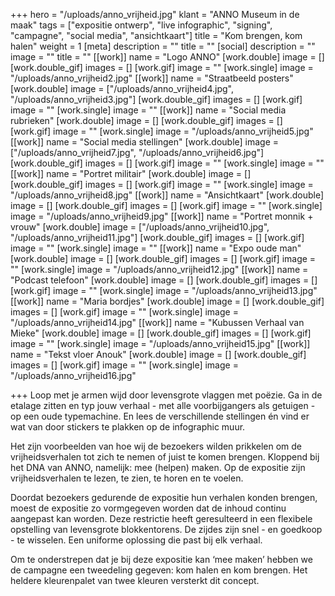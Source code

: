 +++
hero = "/uploads/anno_vrijheid.jpg"
klant = "ANNO Museum in de maak"
tags = ["expositie ontwerp", "live infographic", "signing", "campagne", "social media", "ansichtkaart"]
title = "Kom brengen, kom halen"
weight = 1
[meta]
description = ""
title = ""
[social]
description = ""
image = ""
title = ""
[[work]]
name = "Logo ANNO"
[work.double]
image = []
[work.double_gif]
images = []
[work.gif]
image = ""
[work.single]
image = "/uploads/anno_vrijheid2.jpg"
[[work]]
name = "Straatbeeld posters"
[work.double]
image = ["/uploads/anno_vrijheid4.jpg", "/uploads/anno_vrijheid3.jpg"]
[work.double_gif]
images = []
[work.gif]
image = ""
[work.single]
image = ""
[[work]]
name = "Social media rubrieken"
[work.double]
image = []
[work.double_gif]
images = []
[work.gif]
image = ""
[work.single]
image = "/uploads/anno_vrijheid5.jpg"
[[work]]
name = "Social media stellingen"
[work.double]
image = ["/uploads/anno_vrijheid7.jpg", "/uploads/anno_vrijheid6.jpg"]
[work.double_gif]
images = []
[work.gif]
image = ""
[work.single]
image = ""
[[work]]
name = "Portret militair"
[work.double]
image = []
[work.double_gif]
images = []
[work.gif]
image = ""
[work.single]
image = "/uploads/anno_vrijheid8.jpg"
[[work]]
name = "Ansichtkaart"
[work.double]
image = []
[work.double_gif]
images = []
[work.gif]
image = ""
[work.single]
image = "/uploads/anno_vrijheid9.jpg"
[[work]]
name = "Portret monnik + vrouw"
[work.double]
image = ["/uploads/anno_vrijheid10.jpg", "/uploads/anno_vrijheid11.jpg"]
[work.double_gif]
images = []
[work.gif]
image = ""
[work.single]
image = ""
[[work]]
name = "Expo oude man"
[work.double]
image = []
[work.double_gif]
images = []
[work.gif]
image = ""
[work.single]
image = "/uploads/anno_vrijheid12.jpg"
[[work]]
name = "Podcast telefoon"
[work.double]
image = []
[work.double_gif]
images = []
[work.gif]
image = ""
[work.single]
image = "/uploads/anno_vrijheid13.jpg"
[[work]]
name = "Maria bordjes"
[work.double]
image = []
[work.double_gif]
images = []
[work.gif]
image = ""
[work.single]
image = "/uploads/anno_vrijheid14.jpg"
[[work]]
name = "Kubussen Verhaal van Mieke"
[work.double]
image = []
[work.double_gif]
images = []
[work.gif]
image = ""
[work.single]
image = "/uploads/anno_vrijheid15.jpg"
[[work]]
name = "Tekst vloer Anouk"
[work.double]
image = []
[work.double_gif]
images = []
[work.gif]
image = ""
[work.single]
image = "/uploads/anno_vrijheid16.jpg"

+++
Loop met je armen wijd door levensgrote vlaggen met poëzie. Ga in de etalage zitten en typ jouw verhaal - met alle voorbijgangers als getuigen - op een oude typemachine. En lees de verschillende stellingen én vind er wat van door stickers te plakken op de infographic muur.

Het zijn voorbeelden van hoe wij de bezoekers wilden prikkelen om de vrijheidsverhalen tot zich te nemen of juist te komen brengen. Kloppend bij het DNA van ANNO, namelijk: mee (helpen) maken. Op de expositie zijn vrijheidsverhalen te lezen, te zien, te horen en te voelen.

Doordat bezoekers gedurende de expositie hun verhalen konden brengen, moest de expositie zo vormgegeven worden dat de inhoud continu aangepast kan worden. Deze restrictie heeft geresulteerd in een flexibele opstelling van levensgrote blokkentorens. De zijdes zijn snel - en goedkoop - te wisselen. Een uniforme oplossing die past bij elk verhaal. 

Om te onderstrepen dat je bij deze expositie kan ‘mee maken’ hebben we de campagne een tweedeling gegeven: kom halen en kom brengen. Het heldere kleurenpalet van twee kleuren versterkt dit concept.